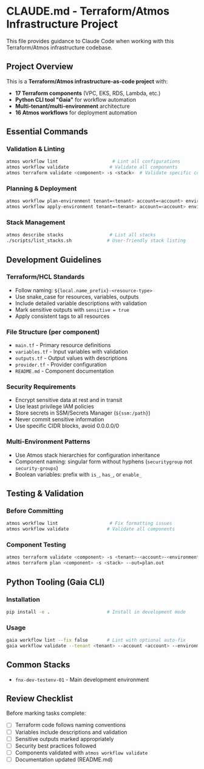 # CLAUDE.md - Terraform/Atmos Infrastructure Project

This file provides guidance to Claude Code when working with this Terraform/Atmos infrastructure codebase.

## Project Overview

This is a **Terraform/Atmos infrastructure-as-code project** with:
- **17 Terraform components** (VPC, EKS, RDS, Lambda, etc.)
- **Python CLI tool "Gaia"** for workflow automation
- **Multi-tenant/multi-environment** architecture
- **16 Atmos workflows** for deployment automation

## Essential Commands

### Validation & Linting
```bash
atmos workflow lint                    # Lint all configurations  
atmos workflow validate               # Validate all components
atmos terraform validate <component> -s <stack>  # Validate specific component
```

### Planning & Deployment
```bash
atmos workflow plan-environment tenant=<tenant> account=<account> environment=<environment>
atmos workflow apply-environment tenant=<tenant> account=<account> environment=<environment>
```

### Stack Management
```bash
atmos describe stacks                 # List all stacks
./scripts/list_stacks.sh             # User-friendly stack listing
```

## Development Guidelines

### Terraform/HCL Standards
- Follow naming: `${local.name_prefix}-<resource-type>`
- Use snake_case for resources, variables, outputs
- Include detailed variable descriptions with validation
- Mark sensitive outputs with `sensitive = true`
- Apply consistent tags to all resources

### File Structure (per component)
- `main.tf` - Primary resource definitions
- `variables.tf` - Input variables with validation
- `outputs.tf` - Output values with descriptions  
- `provider.tf` - Provider configuration
- `README.md` - Component documentation

### Security Requirements
- Encrypt sensitive data at rest and in transit
- Use least privilege IAM policies
- Store secrets in SSM/Secrets Manager (`${ssm:/path}`)
- Never commit sensitive information
- Use specific CIDR blocks, avoid 0.0.0.0/0

### Multi-Environment Patterns
- Use Atmos stack hierarchies for configuration inheritance
- Component naming: singular form without hyphens (`securitygroup` not `security-groups`)
- Boolean variables: prefix with `is_`, `has_`, or `enable_`

## Testing & Validation

### Before Committing
```bash
atmos workflow lint                   # Fix formatting issues
atmos workflow validate              # Validate all components
```

### Component Testing
```bash
atmos terraform validate <component> -s <tenant>-<account>-<environment>
atmos terraform plan <component> -s <stack> --out=plan.out
```

## Python Tooling (Gaia CLI)

### Installation
```bash
pip install -e .                     # Install in development mode
```

### Usage
```bash
gaia workflow lint --fix false       # Lint with optional auto-fix
gaia workflow validate --tenant <tenant> --account <account> --environment <environment>
```

## Common Stacks
- `fnx-dev-testenv-01` - Main development environment

## Review Checklist

Before marking tasks complete:
- [ ] Terraform code follows naming conventions
- [ ] Variables include descriptions and validation
- [ ] Sensitive outputs marked appropriately  
- [ ] Security best practices followed
- [ ] Components validated with `atmos workflow validate`
- [ ] Documentation updated (README.md)